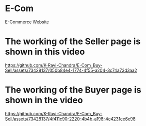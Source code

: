 # E-Com
E-Commerce Website 

# The working of the Seller page is shown in this video


https://github.com/K-Ravi-Chandra/E-Com_Buy-Sell/assets/73428137/050b84e4-1774-4f55-a204-3c74a73d3aa2



# The working of the Buyer page is shown in the video


https://github.com/K-Ravi-Chandra/E-Com_Buy-Sell/assets/73428137/4f411c90-2220-4b4b-a198-4c4231ce6e98





